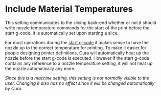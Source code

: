 Include Material Temperatures
====
This setting communicates to the slicing back-end whether or not it should write nozzle temperature commands for the start of the print before the start g-code. It is automatically set upon starting a slice.

For most operations during the [start g-code](machine_start_gcode.md) it makes sense to have the nozzle up to the correct temperature for printing. To make it easier for people designing printer definitions, Cura will automatically heat up the nozzle before the start g-code is executed. However if the start g-code contains any reference to a nozzle temperature setting, it will not heat up the nozzle automatically any more.

*Since this is a machine setting, this setting is not normally visible to the user. Changing it also has no effect since it will be changed automatically by Cura.*